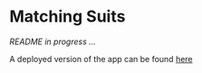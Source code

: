 # Matching Suits


*README in progress ...*


A deployed version of the app can be found <a href="https://react-matching-suits.netlify.app/" target="_blank">here</a>
